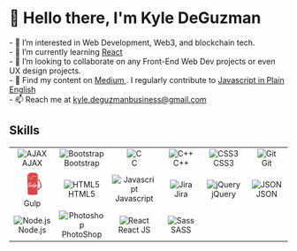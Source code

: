<h1>👋 Hello there, I'm Kyle DeGuzman</h1>
- 👀 I’m interested in Web Development, Web3, and blockchain tech. <br>
- 🌱 I’m currently learning <a href="https://reactjs.org/">React</a>   <br>
- 💞️ I’m looking to collaborate on any Front-End Web Dev projects or even UX design projects.  <br>
- 🔎 Find my content on <a href="https://medium.com/@kyledeguzmanx"> Medium </a>. I regularly contribute to <a href="https://javascript.plainenglish.io/">Javascript in Plain English </a>  <br>
- 📫 Reach me at <a href="mailto:kyle.deguzmanbusiness@gmail.com">kyle.deguzmanbusiness@gmail.com</a>
<h2> Skills </h2>
<table align="center">
  <tr>
    <td align="center" width="96">
        <img src="https://miro.medium.com/max/400/1*BBYoIy6qy2jmBtOMJx7Ndw.png" width="48" height="48" alt="AJAX" />
      <br>AJAX
    </td>
     <td align="center" width="96">
        <img src="https://cdn.worldvectorlogo.com/logos/bootstrap-4.svg" width="48" height="48" alt="Bootstrap" />
      <br>Bootstrap
    </td>
    <td align="center" width="96">
        <img src="https://upload.wikimedia.org/wikipedia/commons/thumb/1/18/C_Programming_Language.svg/1200px-C_Programming_Language.svg.png" width="48" height="48" alt="C"/>
      <br>C
    </td>
    <td align="center" width="96">
        <img src="https://brandslogos.com/wp-content/uploads/thumbs/c-logo-vector.svg" width="48" height="48" alt="C++" />
      <br>C++
    </td>
    <td align="center" width="96">
        <img src="https://upload.wikimedia.org/wikipedia/commons/thumb/6/62/CSS3_logo.svg/240px-CSS3_logo.svg.png" width="48" height="48" alt="CSS3" />
      <br>CSS3
    </td>
    <td align="center" width="96">
        <img src="https://upload.wikimedia.org/wikipedia/commons/thumb/3/3f/Git_icon.svg/1200px-Git_icon.svg.png" width="48" height="48" alt="Git" />
      <br>Git
    </td>
    
    
  </tr>
  
  <tr>
    <td align="center" width="96">
        <img src="https://raw.githubusercontent.com/gulpjs/artwork/master/community/logo-2021/community.png" width="48" height="48" alt="Gulp" />
      <br>Gulp
    </td>
      <td align="center" width="96">
        <img src="https://upload.wikimedia.org/wikipedia/commons/thumb/3/38/HTML5_Badge.svg/1024px-HTML5_Badge.svg.png" width="48" height="48" alt="HTML5" />
      <br>HTML5
    </td>
        <td align="center" width="96">
        <img src="https://www.seekpng.com/png/full/80-803501_javascript-logo-logo-de-java-script-png.png" width="48" height="48" alt="Javascript" />
      <br>Javascript
    </td>
    <td align="center" width="96">
        <img src="https://symphony.com/wp-content/uploads/2020/12/sd-integrations-logo-jira.png" width="48" height="48" alt="Jira" />
      <br>Jira
    </td>
    <td align="center" width="96">
        <img src="https://logodix.com/logo/941103.png" width="48" height="48" alt="jQuery" />
      <br>jQuery
    </td>
    <td align="center" width="96">
        <img src="https://cdn.iconscout.com/icon/free/png-256/json-file-1-504451.png" width="48" height="48" alt="JSON" />
      <br>JSON
    </td>
  </tr>
  <tr> <!--ROW----------------------------------------------------------------------------->
    <td align="center" width="96">
        <img src="https://icons-for-free.com/iconfiles/png/512/install+javascript+js+node+npm+tools+icon-1320165731324625592.png" width="48" height="48" alt="Node.js" />
      <br>Node.js
    </td>
    <td align="center" width="96">
      <img src="https://brandslogos.com/wp-content/uploads/images/large/adobe-photoshop-cs4-logo.png" width="48" height="48" alt="Photoshop">
      <br>PhotoShop
    </td>
    <td align="center" width="96">
        <img src="https://brandlogos.net/wp-content/uploads/2020/09/react-logo.png" width="48" height="48" alt="React" />
      <br>React JS
    </td>
        <td align="center" width="96">
        <img src="https://cdn3.iconfinder.com/data/icons/logos-and-brands-adobe/512/288_Sass-512.png" width="48" height="48" alt="Sass" />
      <br>SASS
    </td>
  </tr>
<!---
kyledeguzmanx/kyledeguzmanx is a ✨ special ✨ repository because its `README.md` (this file) appears on your GitHub profile.
You can click the Preview link to take a look at your changes.
--->
